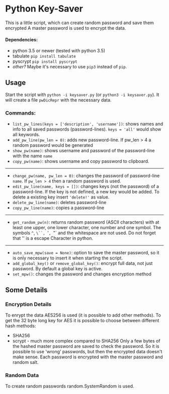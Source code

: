 # Python Key-Saver
This is a little script, which can create random password and save them encrypted
A master password is used to encrypt the data.

#### Dependencies:
* python 3.5 or newer (tested with python 3.5)
* tabulate `pip install tabulate`
* pyscrypt `pip install pyscrypt`
* _other?_
Maybe it's necessary to use `pip3` instead of `pip`.

## Usage
Start the script with `python -i keysaver.py` (or `python3 -i keysaver.py`). It will create a file `pwDicRepr` with the necessary data.

### Commands:
* `list_pw_lines(keys = ['description', 'username'])`: shows names and info to all saved passwords (password-lines). `keys = 'all'` would show all keywords.
* `add_pw_line(pw_len = 0)`: adds new password-line. If pw_len > 4 a random password would be generated
* `show_pw(name)`: shows username and password of the password-line with the name `name`
* `copy_pw(name)`: shows username and copy password to clipboard.
---
* `change_pw(name, pw_len = 0)`: changes the password of password-line `name`. If `pw_len > 4` then a random password is used.
* `edit_pw_line(name, keys = [])`: changes keys (not the password) of a password-line. If the key is not defined, a new key would be added. To delete a existing key insert `'delete!'` as value.
* `delete_pw_line(name)`: deletes password-line
* `copy_pw_line(name)`: copies a password-line
---
* `get_random_pw(n)`: returns random password (ASCII characters) with at least one upper, one lower character, one number and one symbol. The symbols `^`, `\``, `'`, `"` and the whitespace are not used. Do not forget that '\' is a escape Character in python.
---
* `auto_save_mpw(save = None)`: option to save the master password, so it is only necessary to insert it when starting the script.
* `add_global_key()` or `remove_global_key()`: encrypt full data, not just password. By default a global key is active.
* `set_mpw()`: changes the password and changes encryption method

## Some Details
### Encryption Details
To enrypt the data AES256 is used (it is possible to add other methods). To get the 32 byte long key for AES it is possible to choose between different hash methods:
* SHA256
* scrypt - much more complex compared to SHA256
Only a few bytes of the hashed master password are saved to check the password. So it is possible to use 'wrong' passwords, but then the encrypted data doesn't make sense. Each password is encrypted with the master password and random salt.

### Random Data
To create random passwords random.SystemRandom is used.
